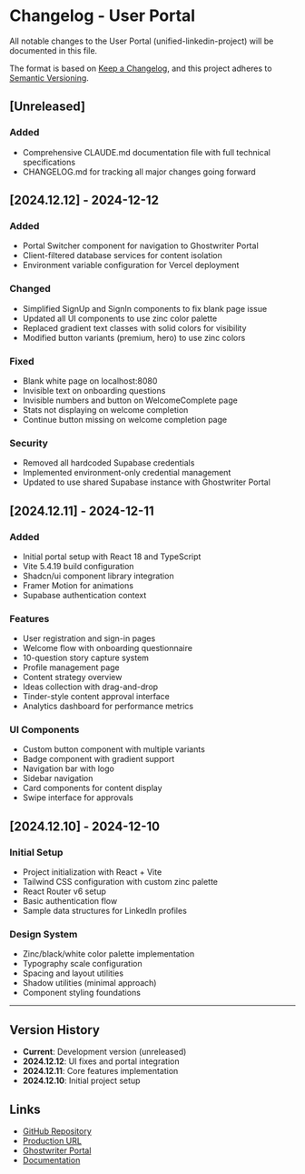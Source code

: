 # Changelog - User Portal

All notable changes to the User Portal (unified-linkedin-project) will be documented in this file.

The format is based on [Keep a Changelog](https://keepachangelog.com/en/1.0.0/),
and this project adheres to [Semantic Versioning](https://semver.org/spec/v2.0.0.html).

## [Unreleased]

### Added
- Comprehensive CLAUDE.md documentation file with full technical specifications
- CHANGELOG.md for tracking all major changes going forward

## [2024.12.12] - 2024-12-12

### Added
- Portal Switcher component for navigation to Ghostwriter Portal
- Client-filtered database services for content isolation
- Environment variable configuration for Vercel deployment

### Changed
- Simplified SignUp and SignIn components to fix blank page issue
- Updated all UI components to use zinc color palette
- Replaced gradient text classes with solid colors for visibility
- Modified button variants (premium, hero) to use zinc colors

### Fixed
- Blank white page on localhost:8080
- Invisible text on onboarding questions
- Invisible numbers and button on WelcomeComplete page
- Stats not displaying on welcome completion
- Continue button missing on welcome completion page

### Security
- Removed all hardcoded Supabase credentials
- Implemented environment-only credential management
- Updated to use shared Supabase instance with Ghostwriter Portal

## [2024.12.11] - 2024-12-11

### Added
- Initial portal setup with React 18 and TypeScript
- Vite 5.4.19 build configuration
- Shadcn/ui component library integration
- Framer Motion for animations
- Supabase authentication context

### Features
- User registration and sign-in pages
- Welcome flow with onboarding questionnaire
- 10-question story capture system
- Profile management page
- Content strategy overview
- Ideas collection with drag-and-drop
- Tinder-style content approval interface
- Analytics dashboard for performance metrics

### UI Components
- Custom button component with multiple variants
- Badge component with gradient support
- Navigation bar with logo
- Sidebar navigation
- Card components for content display
- Swipe interface for approvals

## [2024.12.10] - 2024-12-10

### Initial Setup
- Project initialization with React + Vite
- Tailwind CSS configuration with custom zinc palette
- React Router v6 setup
- Basic authentication flow
- Sample data structures for LinkedIn profiles

### Design System
- Zinc/black/white color palette implementation
- Typography scale configuration
- Spacing and layout utilities
- Shadow utilities (minimal approach)
- Component styling foundations

---

## Version History

- **Current**: Development version (unreleased)
- **2024.12.12**: UI fixes and portal integration
- **2024.12.11**: Core features implementation
- **2024.12.10**: Initial project setup

## Links

- [GitHub Repository](https://github.com/eimribar/unified-linkedin-project)
- [Production URL](https://unified-linkedin-project.vercel.app)
- [Ghostwriter Portal](https://ghostwriter-portal.vercel.app)
- [Documentation](./CLAUDE.md)